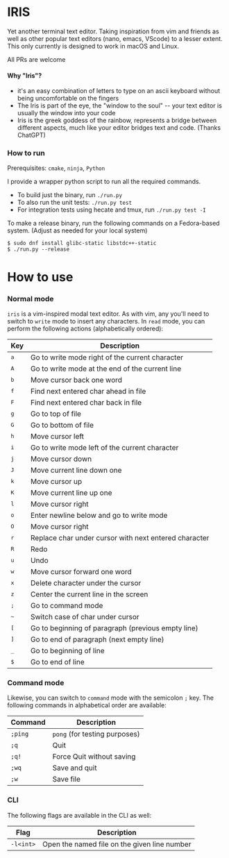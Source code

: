 # IRIS
Yet another terminal text editor. Taking inspiration from vim and friends as
well as other popular text editors (nano, emacs, VScode) to a lesser extent.
This only currently is designed to work in macOS and Linux.

All PRs are welcome

#### Why "Iris"?
* it's an easy combination of letters to type on an ascii keyboard without being
uncomfortable on the fingers
* The Iris is part of the eye, the "window to the soul" -- your text editor is
usually the window into your code
* Iris is the greek goddess of the rainbow, represents a bridge between
different aspects, much like your editor bridges text and code. (Thanks
ChatGPT)

### How to run
Prerequisites: `cmake`, `ninja`, `Python`

I provide a wrapper python script to run all the required commands.
* To build just the binary, run `./run.py`
* To also run the unit tests: `./run.py test`
* For integration tests using hecate and tmux, run `./run.py test -I`

To make a release binary, run the following commands on a Fedora-based system.
(Adjust as needed for your local system)
```console
$ sudo dnf install glibc-static libstdc++-static
$ ./run.py --release
```

# How to use
### Normal mode
`iris` is a vim-inspired modal text editor. As with vim, any you'll need to
switch to `write` mode to insert any characters. In `read` mode, you can
perform the following actions (alphabetically ordered):

| Key | Description                                                     |
|-----|-----------------------------------------------------------------|
| <kbd>a</kbd>  | Go to write mode right of the current character       |
| <kbd>A</kbd>  | Go to write mode at the end of the current line       |
| <kbd>b</kbd>  | Move cursor back one word                             |
| <kbd>f</kbd>  | Find next entered char ahead in file                  |
| <kbd>F</kbd>  | Find next entered char back in file                   |
| <kbd>g</kbd>  | Go to top of file                                     |
| <kbd>G</kbd>  | Go to bottom of file                                  |
| <kbd>h</kbd>  | Move cursor left                                      |
| <kbd>i</kbd>  | Go to write mode left of the current character        |
| <kbd>j</kbd>  | Move cursor down                                      |
| <kbd>J</kbd>  | Move current line down one                            |
| <kbd>k</kbd>  | Move cursor up                                        |
| <kbd>K</kbd>  | Move current line up one                              |
| <kbd>l</kbd>  | Move cursor right                                     |
| <kbd>o</kbd>  | Enter newline below and go to write mode              |
| <kbd>O</kbd>  | Move cursor right                                     |
| <kbd>r</kbd>  | Replace char under cursor with next entered character |
| <kbd>R</kbd>  | Redo                                                  |
| <kbd>u</kbd>  | Undo                                                  |
| <kbd>w</kbd>  | Move cursor forward one word                          |
| <kbd>x</kbd>  | Delete character under the cursor                     |
| <kbd>z</kbd>  | Center the current line in the screen                 |
| <kbd>;</kbd>  | Go to command mode                                    |
| <kbd>~</Kbd>  | Switch case of char under cursor                      |
| <kbd>[</Kbd>  | Go to beginning of paragraph (previous empty line)    |
| <kbd>]</Kbd>  | Go to end of paragraph (next empty line)              |
| <kbd>_</Kbd>  | Go to beginning of line                               |
| <kbd>$</Kbd>  | Go to end of line                                     |

### Command mode
Likewise, you can switch to `command` mode with the semicolon `;` key. The
following commands in alphabetical order are available:

| Command | Description                   |
|---------|-------------------------------|
| `;ping` | `pong` (for testing purposes) |
| `;q`    | Quit                          |
| `;q!`   | Force Quit without saving     |
| `;wq`   | Save and quit                 |
| `;w`    | Save file                     |

### CLI
The following flags are available in the CLI as well:

| Flag      | Description                                  |
|-----------|----------------------------------------------|
| `-l<int>` | Open the named file on the given line number |
